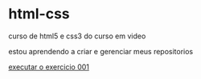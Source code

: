 # html-css
 curso de html5 e css3 do curso em video

estou aprendendo a criar e gerenciar meus repositorios

<a href="https://domdevjob.github.io/html-css/exercicios/ex001/index.html"> executar o exercicio 001